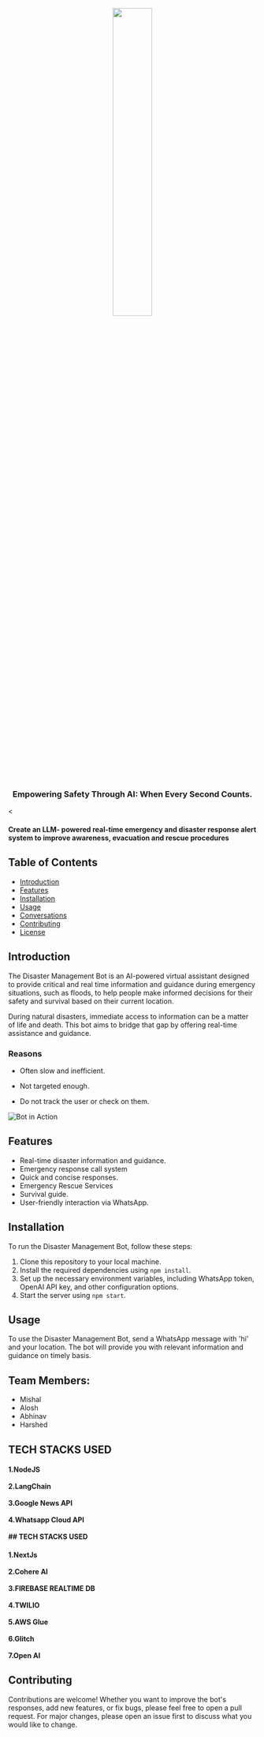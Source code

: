 <h1 align="center">
  <br>
  
  <br>
       <img src="https://i.imgur.com/Qrnruzv.png" width="40%">
      
  <br>
</h1>

<h3 align="center">Empowering Safety Through AI: When Every Second Counts. </h3>
<<h4>Create an LLM- powered real-time emergency and disaster response alert system to improve awareness, evacuation and rescue procedures 
</h4>

## Table of Contents
- [Introduction](#introduction)
- [Features](#features)
- [Installation](#installation)
- [Usage](#usage)
- [Conversations](#conversations)
- [Contributing](#contributing)
- [License](#license)

## Introduction

The Disaster Management Bot is an AI-powered virtual assistant designed to provide critical and real time information and guidance during emergency situations, such as floods, to help people make informed decisions for their safety and survival based on their current location.

During natural disasters, immediate access to information can be a matter of life and death. This bot aims to bridge that gap by offering real-time assistance and guidance.

### Reasons

- Often slow and inefficient. 

- Not targeted enough. 

- Do not track the user or check on them.

![Bot in Action](bot_in_action.gif)

## Features

- Real-time disaster information and guidance.
- Emergency response call system
- Quick and concise responses.
- Emergency Rescue Services
- Survival guide.
- User-friendly interaction via WhatsApp.

## Installation

To run the Disaster Management Bot, follow these steps:

1. Clone this repository to your local machine.
2. Install the required dependencies using `npm install`.
3. Set up the necessary environment variables, including WhatsApp token, OpenAI API key, and other configuration options.
4. Start the server using `npm start`.

## Usage

To use the Disaster Management Bot, send a WhatsApp message with 'hi' and your location. The bot will provide you with relevant information and guidance on timely basis.

## Team Members:

- Mishal
- Alosh
- Abhinav
- Harshed

## TECH STACKS USED

<h4> 
  1.NodeJS
  <br>
  <br>
  2.LangChain
  <br>
  <br>
 3.Google News API
  <br>
  <br>
 4.Whatsapp Cloud API
  <br>
  <br>
 ## TECH STACKS USED

<h4> 
  1.NextJs
  <br>
  <br>
  2.Cohere AI
  <br>
  <br>
 3.FIREBASE REALTIME DB
  <br>
  <br>
 4.TWILIO
  <br>
  <br>
 5.AWS Glue
  <br>
  <br>
 6.Glitch
  <br>
  <br>
 7.Open AI
  <br>
  
</h4>

## Contributing

Contributions are welcome! Whether you want to improve the bot's responses, add new features, or fix bugs, please feel free to open a pull request. For major changes, please open an issue first to discuss what you would like to change.

